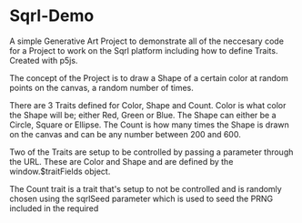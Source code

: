 # Sqrl-Demo
A simple Generative Art Project to demonstrate all of the neccesary code for a Project to work on the Sqrl platform including how to define Traits. Created with p5js.

The concept of the Project is to draw a Shape of a certain color at random points on the canvas, a random number of times.

There are 3 Traits defined for Color, Shape and Count. Color is what color the Shape will be; either Red, Green or Blue. The Shape can either be a Circle, Square or Ellipse. The Count is how many times the Shape is drawn on the canvas and can be any number between 200 and 600.

Two of the Traits are setup to be controlled by passing a parameter through the URL. These are Color and Shape and are defined by the window.$traitFields object.

The Count trait is a trait that's setup to not be controlled and is randomly chosen using the sqrlSeed parameter which is used to seed the PRNG included in the required <script> in the <head> of the index.html.

The Project is hosted here: https://sqrl-root.s3.filebase.com/sqrl-demo/index.html

The sqrlSeed parameter must always be passed into the URL for the code to work like this:
https://sqrl-root.s3.filebase.com/sqrl-demo/index.html?sqrlSeed=0123456789ABCDEF
  
If neither of the two parameters for color or shape are passed in, the code chooses a random color and shape from the options Red, Green, Blue and Circle, Square, Ellipse respectively by using the random_choice function of the PRNG which gets seeded by the sqrlSeed parameter.
  
Notice if you pass in a different seed value, a different output is generated, like this:
https://sqrl-root.s3.filebase.com/sqrl-demo/index.html?sqrlSeed=LNaja1cn8cJSmAwgL6ZoV6cfrjP99EMxnm8mptE664DuzUisGwCtjnwbLrfB37SC 

If we pass a color value through the URL like this:
https://sqrl-root.s3.filebase.com/sqrl-demo/index.html?sqrlSeed=123456789ABCDEF&color=Green

The code always outputs a Green colored shape and the Shape and Count traits are still random.

If we pass both color and shape values through the URL like this:
https://sqrl-root.s3.filebase.com/sqrl-demo/index.html?sqrlSeed=123456789ABCDEF&color=Green&shape=Circle

The code always outputs Green colored Circles but the Count trait is still random and can be any number between 200 and 600.

This demonstrates how to define contolled Traits with the window.$traitFields object, how to use conditional logic to look for Trait parameter(s) in the URL and if not found, pick a random value for the Trait. It also demonstrates how to have a Trait that isn't controlled through a parameter and is always random respective to the sqrlSeed.

If you have questions or need help and support, please join our <a href="https://discord.gg/XZ6AqN95" target="_blank">Discord server</a> and seek guideance from the community or team.

